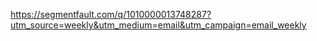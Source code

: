 https://segmentfault.com/q/1010000013748287?utm_source=weekly&utm_medium=email&utm_campaign=email_weekly